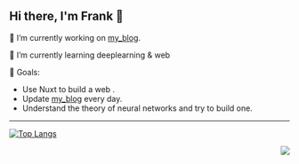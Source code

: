 <div>
    <h2>
        Hi there, I'm Frank 👋
    </h2>
</div>

🔭 I’m currently working on [my_blog](https://frank-fn10502.github.io/).

🌱 I’m currently learning deeplearning & web

🍺 Goals: 
- Use Nuxt to build a web .
- Update [my_blog](https://frank-fn10502.github.io/) every day. 
- Understand the theory of neural networks and try to build one.

<!--
**frank-fn10502/frank-fn10502** is a ✨ _special_ ✨ repository because its `README.md` (this file) appears on your GitHub profile.
[![Anurag's github stats](https://github-readme-stats.vercel.app/api?username=frank-fn10502&&show_icons=true)](https://github.com/anuraghazra/github-readme-stats)

Here are some ideas to get you started:

- 🔭 I’m currently working on ...
- 🌱 I’m currently learning ...
- 👯 I’m looking to collaborate on ...
- 🤔 I’m looking for help with ...
- 💬 Ask me about ...
- 📫 How to reach me: ...
- 😄 Pronouns: ...
- ⚡ Fun fact: ...
-->
</div>

<hr/>

<div class="flex">
    <div>
        
[![Top Langs](https://github-readme-stats.vercel.app/api/top-langs/?username=frank-fn10502&layout=compact&langs_count=8&exclude_repo=SurvivalGameWeb,SurvivalGameWebVer2,SurvivalGameWebVer3)](https://github.com/anuraghazra/github-readme-stats)   
    </div>
    <div>
        <a href="https://github.com/anuraghazra/github-readme-stats">
            <img align="right" src="https://github-readme-stats.vercel.app/api?username=frank-fn10502&hide_title=true" />
        </a>
    </div>
</div>

